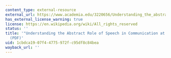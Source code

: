 ```yaml
---
content_type: external-resource
external_url: https://www.academia.edu/3220656/Understanding_the_abstract_role_of_speech_in_communication_at_12_months
has_external_license_warning: true
license: https://en.wikipedia.org/wiki/All_rights_reserved
status: ''
title: '"Understanding the Abstract Role of Speech in Communication at 12 Months."
  (PDF)'
uid: 1cbdca19-07f4-4775-972f-c95df8c84bea
wayback_url: ''
---
```


